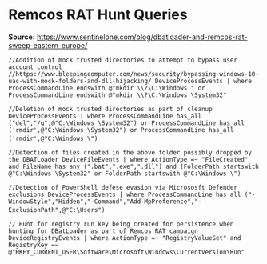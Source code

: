 # Remcos RAT Hunt Queries

**Source:** https://www.sentinelone.com/blog/dbatloader-and-remcos-rat-sweep-eastern-europe/

`//Addition of mock trusted directories to attempt to bypass user account control
//https://www.bleepingcomputer.com/news/security/bypassing-windows-10-uac-with-mock-folders-and-dll-hijacking/
DeviceProcessEvents
| where ProcessCommandLine endswith @"mkdir \\?\C:\Windows " or ProcessCommandLine endswith @"mkdir \\?\C:\Windows \System32"`

`//Deletion of mock trusted directories as part of cleanup
DeviceProcessEvents
| where ProcessCommandLine has_all ("del","/q",@"C:\Windows \System32") or ProcessCommandLine has_all ('rmdir',@"C:\Windows \System32") or ProcessCommandLine has_all ('rmdir',@"C:\Windows \")` 

`//Detection of files created in the above folder possibly dropped by the DBATLoader
DeviceFileEvents
| where ActionType =~ "FileCreated" and FileName has_any (".bat",".exe",".dll") and (FolderPath startswith @"C:\Windows \System32" or FolderPath startswith @"C:\Windows \")`

`//Detection of PowerShell defese evasion via Micrososft Defender exclusions
DeviceProcessEvents
| where ProcessCommandLine has_all ("-WindowStyle","Hidden","-Command","Add-MpPreference","-ExclusionPath",@"C:\Users")` 

`// Hunt for registry run key being created for persistence when hunting for DBatLoader as part of Remcos RAT campaign
DeviceRegistryEvents
| where ActionType =~ "RegistryValueSet" and RegistryKey =~ @"HKEY_CURRENT_USER\Software\Microsoft\Windows\CurrentVersion\Run"`
